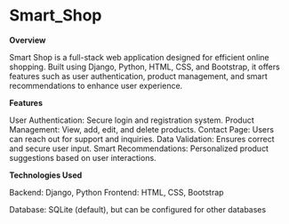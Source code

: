 # Smart_Shop


**Overview**

Smart Shop is a full-stack web application designed for efficient online shopping. Built using Django, Python, HTML, CSS, and Bootstrap, it offers features such as user authentication, product management, and smart recommendations to enhance user experience.

**Features**

User Authentication: Secure login and registration system.
Product Management: View, add, edit, and delete products.
Contact Page: Users can reach out for support and inquiries.
Data Validation: Ensures correct and secure user input.
Smart Recommendations: Personalized product suggestions based on user interactions.

**Technologies Used**

Backend: Django, Python
Frontend: HTML, CSS, Bootstrap

Database: SQLite (default), but can be configured for other databases
